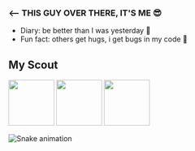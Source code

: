 ### <-- THIS GUY OVER THERE, IT'S ME 😎

-  Diary: be better than I was yesterday 🦾
-  Fun fact: others get hugs, i get bugs in my code 🐞


## My Scout
<img height="90px" src="https://cdn.jsdelivr.net/gh/devicons/devicon/icons/html5/html5-original.svg" />
<img height="90px" src="https://cdn.jsdelivr.net/gh/devicons/devicon/icons/css3/css3-original.svg"/>
<img height="90px" src="https://cdn.jsdelivr.net/gh/devicons/devicon/icons/javascript/javascript-original.svg" />

 ![Snake animation](https://github.com/rafaballerini/Bruno-SSC/blob/output/github-contribution-grid-snake.svg)
